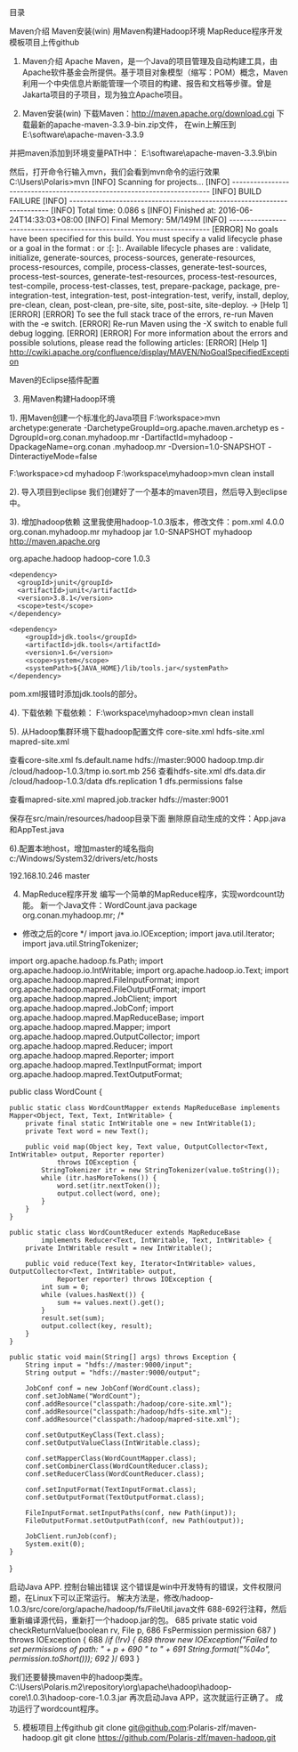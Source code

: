 目录

Maven介绍
Maven安装(win)
用Maven构建Hadoop环境
MapReduce程序开发
模板项目上传github


1. Maven介绍
Apache Maven，是一个Java的项目管理及自动构建工具，由Apache软件基金会所提供。基于项目对象模型（缩写：POM）概念，Maven利用一个中央信息片断能管理一个项目的构建、报告和文档等步骤。曾是Jakarta项目的子项目，现为独立Apache项目。

2. Maven安装(win)
下载Maven：http://maven.apache.org/download.cgi
下载最新的apache-maven-3.3.9-bin.zip文件，
在win上解压到 E:\software\apache-maven-3.3.9

并把maven添加到环境变量PATH中：
E:\software\apache-maven-3.3.9\bin

然后，打开命令行输入mvn，我们会看到mvn命令的运行效果
C:\Users\Polaris>mvn
[INFO] Scanning for projects...
[INFO] ------------------------------------------------------------------------
[INFO] BUILD FAILURE
[INFO] ------------------------------------------------------------------------
[INFO] Total time: 0.086 s
[INFO] Finished at: 2016-06-24T14:33:03+08:00
[INFO] Final Memory: 5M/149M
[INFO] ------------------------------------------------------------------------
[ERROR] No goals have been specified for this build. You must specify a valid lifecycle phase or a goal in the format <plugin-prefix>:<goal> or <plugin-group-id>:<plugin-artifact-id>[:
<plugin-version>]:<goal>. Available lifecycle phases are
: validate, initialize, generate-sources, process-sources, generate-resources, process-resources, compile, process-classes, generate-test-sources, process-test-sources, generate-test-resources, process-test-resources, test-compile, process-test-classes, test, prepare-package, package, pre-integration-test, integration-test, post-integration-test, verify, install, deploy, pre-clean, clean, post-clean, pre-site, site, post-site, site-deploy. -> [Help 1]
[ERROR]
[ERROR] To see the full stack trace of the errors, re-run Maven with the -e switch.
[ERROR] Re-run Maven using the -X switch to enable full debug logging.
[ERROR]
[ERROR] For more information about the errors and possible solutions, please read the following articles:
[ERROR] [Help 1] http://cwiki.apache.org/confluence/display/MAVEN/NoGoalSpecifiedException

Maven的Eclipse插件配置
 


3. 用Maven构建Hadoop环境

1). 用Maven创建一个标准化的Java项目
F:\workspace>mvn archetype:generate -DarchetypeGroupId=org.apache.maven.archetyp
es -DgroupId=org.conan.myhadoop.mr -DartifactId=myhadoop -DpackageName=org.conan
.myhadoop.mr -Dversion=1.0-SNAPSHOT -DinteractiyeMode=false




F:\workspace>cd myhadoop
F:\workspace\myhadoop>mvn clean install


2). 导入项目到eclipse
我们创建好了一个基本的maven项目，然后导入到eclipse中。 
 


3). 增加hadoop依赖
这里我使用hadoop-1.0.3版本，修改文件：pom.xml
<project xmlns="http://maven.apache.org/POM/4.0.0" xmlns:
xsi="http://www.w3.org/2001/XMLSchema-instance"
  xsi:schemaLocation="http://maven.apache.org/POM/4.0.0 http://maven.apache.org/maven-v4_0_0.xsd">
  <modelVersion>4.0.0</modelVersion>
  <groupId>org.conan.myhadoop.mr</groupId>
  <artifactId>myhadoop</artifactId>
  <packaging>jar</packaging>
  <version>1.0-SNAPSHOT</version>
  <name>myhadoop</name>
  <url>http://maven.apache.org</url>
  <dependencies>

  <dependency>
  	<groupId>org.apache.hadoop</groupId>
  	<artifactId>hadoop-core</artifactId>
  	<version>1.0.3</version>
  </dependency>

    <dependency>
      <groupId>junit</groupId>
      <artifactId>junit</artifactId>
      <version>3.8.1</version>
      <scope>test</scope>
    </dependency>
    
    <dependency>
    	<groupId>jdk.tools</groupId>
    	<artifactId>jdk.tools</artifactId>
    	<version>1.6</version>
    	<scope>system</scope>
    	<systemPath>${JAVA_HOME}/lib/tools.jar</systemPath>
    </dependency>

  </dependencies>
</project>

pom.xml报错时添加jdk.tools的部分。

4). 下载依赖
下载依赖：
F:\workspace\myhadoop>mvn clean install



5). 从Hadoop集群环境下载hadoop配置文件
core-site.xml
hdfs-site.xml
mapred-site.xml

查看core-site.xml
<property>
<name>fs.default.name</name>
<value>hdfs://master:9000</value>
</property>
<property>
<name>hadoop.tmp.dir</name>
<value>/cloud/hadoop-1.0.3/tmp</value>
</property>
<property>
<name>io.sort.mb</name>
<value>256</value>
</property>
查看hdfs-site.xml
<property>
<name>dfs.data.dir</name>
<value>/cloud/hadoop-1.0.3/data</value>
</property>
<property>
<name>dfs.replication</name>
<value>1</value>
</property>
<property>
<name>dfs.permissions</name>
<value>false</value>
</property>


查看mapred-site.xml
<property>
<name>mapred.job.tracker</name>
<value>hdfs://master:9001</value>
</property>



保存在src/main/resources/hadoop目录下面
删除原自动生成的文件：App.java和AppTest.java
 




6).配置本地host，增加master的域名指向
c:/Windows/System32/drivers/etc/hosts

192.168.10.246 master


4. MapReduce程序开发
编写一个简单的MapReduce程序，实现wordcount功能。
新一个Java文件：WordCount.java
package org.conan.myhadoop.mr;
/*
 * 修改之后的core
 */
import java.io.IOException;
import java.util.Iterator;
import java.util.StringTokenizer;

import org.apache.hadoop.fs.Path;
import org.apache.hadoop.io.IntWritable;
import org.apache.hadoop.io.Text;
import org.apache.hadoop.mapred.FileInputFormat;
import org.apache.hadoop.mapred.FileOutputFormat;
import org.apache.hadoop.mapred.JobClient;
import org.apache.hadoop.mapred.JobConf;
import org.apache.hadoop.mapred.MapReduceBase;
import org.apache.hadoop.mapred.Mapper;
import org.apache.hadoop.mapred.OutputCollector;
import org.apache.hadoop.mapred.Reducer;
import org.apache.hadoop.mapred.Reporter;
import org.apache.hadoop.mapred.TextInputFormat;
import org.apache.hadoop.mapred.TextOutputFormat;

public class WordCount {

	public static class WordCountMapper extends MapReduceBase implements Mapper<Object, Text, Text, IntWritable> {
		private final static IntWritable one = new IntWritable(1);
		private Text word = new Text();

		public void map(Object key, Text value, OutputCollector<Text, IntWritable> output, Reporter reporter)
				throws IOException {
			StringTokenizer itr = new StringTokenizer(value.toString());
			while (itr.hasMoreTokens()) {
				word.set(itr.nextToken());
				output.collect(word, one);
			}
		}
	}

	public static class WordCountReducer extends MapReduceBase
			implements Reducer<Text, IntWritable, Text, IntWritable> {
		private IntWritable result = new IntWritable();

		public void reduce(Text key, Iterator<IntWritable> values, OutputCollector<Text, IntWritable> output,
				Reporter reporter) throws IOException {
			int sum = 0;
			while (values.hasNext()) {
				sum += values.next().get();
			}
			result.set(sum);
			output.collect(key, result);
		}
	}

	public static void main(String[] args) throws Exception {
		String input = "hdfs://master:9000/input";
		String output = "hdfs://master:9000/output";

		JobConf conf = new JobConf(WordCount.class);
		conf.setJobName("WordCount");
		conf.addResource("classpath:/hadoop/core-site.xml");
		conf.addResource("classpath:/hadoop/hdfs-site.xml");
		conf.addResource("classpath:/hadoop/mapred-site.xml");

		conf.setOutputKeyClass(Text.class);
		conf.setOutputValueClass(IntWritable.class);

		conf.setMapperClass(WordCountMapper.class);
		conf.setCombinerClass(WordCountReducer.class);
		conf.setReducerClass(WordCountReducer.class);

		conf.setInputFormat(TextInputFormat.class);
		conf.setOutputFormat(TextOutputFormat.class);

		FileInputFormat.setInputPaths(conf, new Path(input));
		FileOutputFormat.setOutputPath(conf, new Path(output));

		JobClient.runJob(conf);
		System.exit(0);
	}
}


启动Java APP.
控制台输出错误
这个错误是win中开发特有的错误，文件权限问题，在Linux下可以正常运行。
解决方法是，修改/hadoop-1.0.3/src/core/org/apache/hadoop/fs/FileUtil.java文件
688-692行注释，然后重新编译源代码，重新打一个hadoop.jar的包。
685 private static void checkReturnValue(boolean rv, File p,
686                                        FsPermission permission
687                                        ) throws IOException {
688     /*if (!rv) {
689       throw new IOException("Failed to set permissions of path: " + p +
690                             " to " +
691                             String.format("%04o", permission.toShort()));
692     }*/
693   }


我们还要替换maven中的hadoop类库。
C:\Users\Polaris\.m2\repository\org\apache\hadoop\hadoop-core\1.0.3\hadoop-core-1.0.3.jar
再次启动Java APP，这次就运行正确了。 
成功运行了wordcount程序。


5. 模板项目上传github
git clone git@github.com:Polaris-zlf/maven-hadoop.git
git clone https://github.com/Polaris-zlf/maven-hadoop.git

